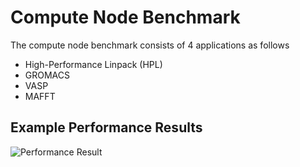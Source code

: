 # Compute Node Benchmark

The compute node benchmark consists of 4 applications as follows

* High-Performance Linpack (HPL)
* GROMACS
* VASP
* MAFFT

## Example Performance Results 

![Performance Result](example.jpeg)
